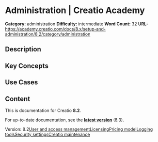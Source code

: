 # Administration | Creatio Academy

**Category:** administration **Difficulty:** intermediate **Word Count:** 32
**URL:**
https://academy.creatio.com/docs/8.x/setup-and-administration/8.2/category/administration

## Description

## Key Concepts

## Use Cases

## Content

This is documentation for Creatio **8.2**.

For up-to-date documentation, see the
**[latest version](/docs/8.x/setup-and-administration/category/administration)**
(8.3).

Version:
8.2[User and access management](/docs/8.x/setup-and-administration/8.2/category/user-and-access-management)[Licensing](/docs/8.x/setup-and-administration/8.2/category/licensing)[Pricing model](/docs/8.x/setup-and-administration/8.2/administration/pricing-model-limits)[Logging tools](/docs/8.x/setup-and-administration/8.2/category/logging-tools)[Security settings](/docs/8.x/setup-and-administration/8.2/category/security-settings)[Creatio maintenance](/docs/8.x/setup-and-administration/8.2/category/creatio-maintenance)

